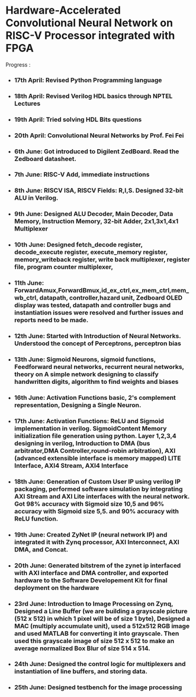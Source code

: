 
# Hardware-Accelerated Convolutional Neural Network on RISC-V Processor integrated with FPGA

Progress :
- ### 17th April: Revised Python Programming language
- ### 18th April: Revised Verilog HDL basics through NPTEL Lectures
- ### 19th April: Tried solving HDL Bits questions
- ### 20th April: Convolutional Neural Networks by Prof. Fei Fei

- ### 6th June: Got introduced to Digilent ZedBoard. Read the Zedboard datasheet.
- ### 7th June: RISC-V Add, immediate instructions
- ### 8th June: RISCV ISA, RISCV Fields: R,I,S. Designed 32-bit ALU in Verilog.
- ### 9th June: Designed ALU Decoder, Main Decoder, Data Memory, Instruction Memory,    32-bit Adder, 2x1,3x1,4x1 Multiplexer
- ### 10th June: Designed fetch_decode register, decode_execute register, execute_memory register, memory_writeback register, write back multiplexer, register file, program counter multiplexer,
- ### 11th June: ForwardAmux,ForwardBmux,id_ex_ctrl,ex_mem_ctrl,mem_wb_ctrl, datapath, controller,hazard unit, Zedboard OLED display was tested, datapath and controller bugs and instantiation issues were resolved and further issues and reports need to be made.
- ### 12th June: Started with Introduction of Neural Networks. Understood the concept of Perceptrons, perceptron bias 
- ### 13th June: Sigmoid Neurons, sigmoid functions, Feedforward neural networks, recurrent neural networks, theory on A simple network designing to classify handwritten digits, algorithm to find weights and biases
- ### 16th June: Activation Functions basic, 2's complement representation, Designing a Single Neuron.
- ### 17th June: Activation Functions: ReLU and Sigmoid implementation in verilog. SigmoidContent Memory initialization file generation using python. Layer 1,2,3,4 designing in verilog, Introduction to DMA (bus arbitrator,DMA Controller,round-robin arbitration), AXI (advanced extensible interface is memory mapped) LITE Interface, AXI4 Stream, AXI4 Interface
- ### 18th June: Generation of Custom User IP using verilog IP packaging, performed software simulation by integrating AXI Stream and AXI Lite interfaces with the neural network. Got 98% accuracy with Sigmoid size 10,5 and 96% accuracy with Sigmoid size 5,5. and 90% accuracy with ReLU function. 

- ### 19th June: Created ZyNet IP (neural network IP) and integrated it with Zynq processor, AXI Interconnect, AXI DMA, and Concat.
- ### 20th June: Generated bitstrem of the zynet ip interfaced with AXI interface and DMA controller, and exported hardware to the Software Developement Kit for final deployment on the hardware
- ### 23rd June: Introduction to Image Processing on Zynq, Designed a Line Buffer (we are building a grayscale picture (512 x 512) in which 1 pixel will be of size 1 byte), Designed a MAC (multiply accumulate unit), used a 512x512 RGB image and used MATLAB for converting it into grayscale. Then used this grayscale image of size 512 x 512 to make an average normalized Box Blur of size 514 x 514. 
- ### 24th June: Designed the control logic for multiplexers and instantiation of line buffers, and storing data.
- ### 25th June: Designed testbench for the image processing
